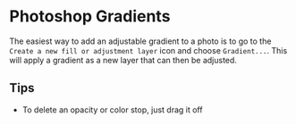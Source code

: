 # Photoshop Gradients

The easiest way to add an adjustable gradient to a photo is to go to the `Create a new fill or adjustment layer` icon and choose `Gradient...`. This will apply a gradient as a new layer that can then be adjusted.

## Tips

- To delete an opacity or color stop, just drag it off
